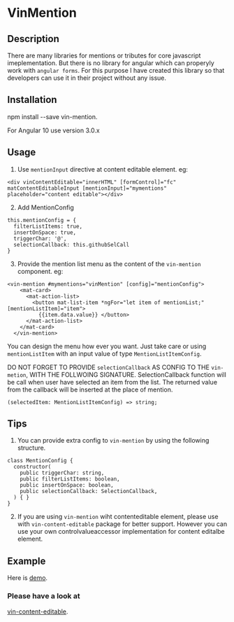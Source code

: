 # VinMention

## Description
There are many libraries for mentions or tributes for core javascript imeplementation. But there is no library for angular which can properyly work with `angular forms`. For this purpose I have created this library so that developers can use it in their project without any issue.

## Installation

npm install --save vin-mention.

For Angular 10 use version 3.0.x

## Usage

1. Use `mentionInput` directive at content editable element. eg:
```
<div vinContentEditable="innerHTML" [formControl]="fc" matContentEditableInput [mentionInput]="mymentions" placeholder="content editable"></div>
```

2. Add MentionConfig
```
this.mentionConfig = {
  filterListItems: true,
  insertOnSpace: true,
  triggerChar: '@',
  selectionCallback: this.githubSelCall
}
```

3. Provide the mention list menu as the content of the `vin-mention` component. eg:
```
<vin-mention #mymentions="vinMention" [config]="mentionConfig">
    <mat-card>
      <mat-action-list>
        <button mat-list-item *ngFor="let item of mentionList;" [mentionListItem]="item">
          {{item.data.value}} </button>
      </mat-action-list>
    </mat-card>
  </vin-mention>
```
You can design the menu how ever you want. Just take care or using `mentionListItem` with an input value of type `MentionListItemConfig`.

DO NOT FORGET TO PROVIDE `selectionCallback` AS CONFIG TO THE `vin-metion`, WITH THE FOLLWOING SIGNATURE. 
SelectionCallback function will be call when user have selected an item from the list. The returned value from the callback will be inserted at the place of mention.

```
(selectedItem: MentionListItemConfig) => string;
```

## Tips
1. You can provide extra config to `vin-mention` by using the following structure.
```
class MentionConfig {
  constructor(
    public triggerChar: string,
    public filterListItems: boolean,
    public insertOnSpace: boolean,
    public selectionCallback: SelectionCallback,
  ) { }
}
```

2. If you are using `vin-mention` wiht contenteditable element, please use with `vin-content-editable` package for better support. However you can use your own controlvalueaccessor implementation for content editalbe element.

## Example
Here is [demo](https://stackblitz.com/edit/vin-mention-demo).


### Please have a look at 
[vin-content-editable](https://www.npmjs.com/package/vin-content-editable).
